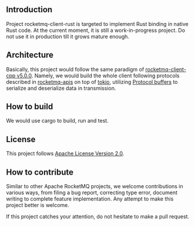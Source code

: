 Introduction
--------------
Project rocketmq-client-rust is targeted to implement Rust binding in native Rust code. At the current moment, it is still a work-in-progress project. Do not use it in production till it grows mature enough.

Architecture
--------------
Basically, this project would follow the same paradigm of [rocketmq-client-cpp v5.0.0](https://github.com/apache/rocketmq-client-cpp/tree/main). Namely, we would build the whole client following protocols described in [rocketmq-apis](https://github.com/apache/rocketmq-apis) on top of [tokio](https://tokio.rs/), utilizing [Protocol buffers](https://developers.google.com/protocol-buffers) to serialize and deserialize data in transmission.


How to build
-----------------
We would use cargo to build, run and test.

License
------------------
This project follows [Apache License Version 2.0](./LICENSE). 

How to contribute
------------------
Similar to other Apache RocketMQ projects, we welcome contributions in various ways, from filing a bug report, correcting type error, document writing to complete feature implementation. Any attempt to make this project better is welcome.

If this project catches your attention, do not hesitate to make a pull request.